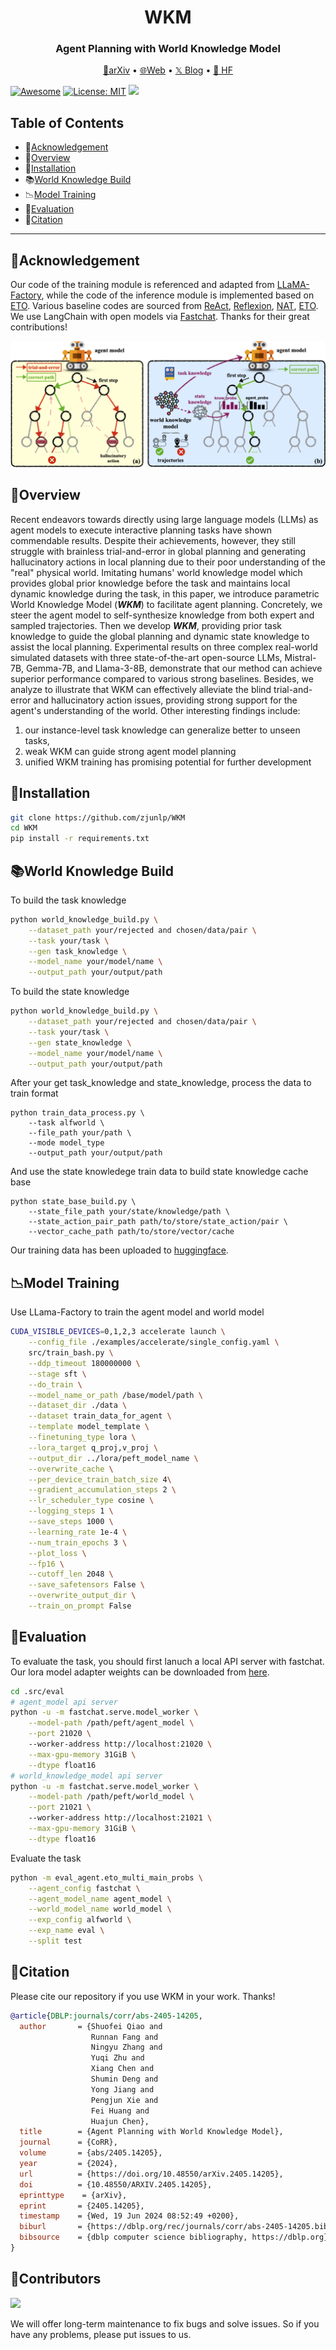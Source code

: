 <h1 align="center"> WKM </h1>
<h3 align="center"> Agent Planning with World Knowledge Model </h3>

<p align="center">
  <a href="https://arxiv.org/abs/2405.14205">📄arXiv</a> •
  <a href="https://www.zjukg.org/project/WKM/">🌐Web</a> •
    <a href="https://x.com/omarsar0/status/1793851075411296761">𝕏 Blog</a>
    •
    <a href="https://huggingface.co/collections/zjunlp/wkm-6684c611102213b6d8104f84">🤗 HF</a>
</p>

[![Awesome](https://awesome.re/badge.svg)](https://github.com/zjunlp/WKM) 
[![License: MIT](https://img.shields.io/badge/License-MIT-green.svg)](https://opensource.org/licenses/MIT)
![](https://img.shields.io/github/last-commit/zjunlp/WKM?color=green) 

## Table of Contents

- 🌻[Acknowledgement](#acknowledgement)
- 🌟[Overview](#overview)
- 🔧[Installation](#installation)
- 📚[World Knowledge Build](#world-knowledge-build)
- 📉[Model Training](#model-training)
- 🧐[Evaluation](#evaluation)
- 🚩[Citation](#citation)

---



## 🌻Acknowledgement

Our code of the training module is referenced and adapted from [LLaMA-Factory](https://github.com/hiyouga/LLaMA-Factory), while the code of the inference module is implemented based on [ETO](https://github.com/Yifan-Song793/ETO). Various baseline codes are sourced from [ReAct](https://github.com/ysymyth/ReAct), [Reflexion](https://github.com/noahshinn/reflexion), [NAT](https://github.com/reason-wang/nat), [ETO](https://github.com/Yifan-Song793/ETO). We use LangChain with open models via [Fastchat](https://github.com/lm-sys/FastChat/blob/main/docs/langchain_integration.md). Thanks for their great contributions!



![alt text](model_pic.png)

## 🌟Overview

Recent endeavors towards directly using large language models (LLMs) as agent models to execute interactive planning tasks have shown commendable results. Despite their achievements, however, they still struggle with brainless trial-and-error in global planning and generating hallucinatory actions in local planning due to their poor understanding of the "real" physical world. Imitating humans' world knowledge model which provides global prior knowledge before the task and maintains local dynamic knowledge during the task, in this paper, we introduce parametric World Knowledge Model (***WKM***) to facilitate agent planning. Concretely, we steer the agent model to self-synthesize knowledge from both expert and sampled trajectories. Then we develop ***WKM***, providing prior task knowledge to guide the global planning and dynamic state knowledge to assist the local planning. Experimental results on three complex real-world simulated datasets with three state-of-the-art open-source LLMs, Mistral-7B, Gemma-7B, and Llama-3-8B, demonstrate that our method can achieve superior performance compared to various strong baselines. Besides, we analyze to illustrate that WKM can effectively alleviate the blind trial-and-error and hallucinatory action issues, providing strong support for the agent's understanding of the world. 
Other interesting findings include: 
1) our instance-level task knowledge can generalize better to unseen tasks, 
2) weak WKM can guide strong agent model planning
3) unified WKM training has promising potential for further development



## 🔧Installation

```bash
git clone https://github.com/zjunlp/WKM
cd WKM
pip install -r requirements.txt
```

## 📚World Knowledge Build

To build the task knowledge
```sh
python world_knowledge_build.py \
    --dataset_path your/rejected and chosen/data/pair \
    --task your/task \
    --gen task_knowledge \
    --model_name your/model/name \
    --output_path your/output/path
```

To build the state knowledge
```sh
python world_knowledge_build.py \
    --dataset_path your/rejected and chosen/data/pair \
    --task your/task \
    --gen state_knowledge \
    --model_name your/model/name \
    --output_path your/output/path
```

After your get task_knowledge and state_knowledge, process the data to train format
```
python train_data_process.py \
    --task alfworld \
    --file_path your/path \
    --mode model_type
    --output_path your/output/path
```

And use the state knowledege train data to build state knowledge cache base
```
python state_base_build.py \
    --state_file_path your/state/knowledge/path \
    --state_action_pair_path path/to/store/state_action/pair \
    --vector_cache_path path/to/store/vector/cache
```
Our training data has been uploaded to [huggingface](https://huggingface.co/datasets/zjunlp/WKM-train-data).

## 📉Model Training

Use LLama-Factory to train the agent model and world model 
```sh
CUDA_VISIBLE_DEVICES=0,1,2,3 accelerate launch \
    --config_file ./examples/accelerate/single_config.yaml \
    src/train_bash.py \
    --ddp_timeout 180000000 \
    --stage sft \
    --do_train \
    --model_name_or_path /base/model/path \
    --dataset_dir ./data \
    --dataset train_data_for_agent \
    --template model_template \
    --finetuning_type lora \
    --lora_target q_proj,v_proj \
    --output_dir ../lora/peft_model_name \
    --overwrite_cache \
    --per_device_train_batch_size 4\
    --gradient_accumulation_steps 2 \
    --lr_scheduler_type cosine \
    --logging_steps 1 \
    --save_steps 1000 \
    --learning_rate 1e-4 \
    --num_train_epochs 3 \
    --plot_loss \
    --fp16 \
    --cutoff_len 2048 \
    --save_safetensors False \
    --overwrite_output_dir \
    --train_on_prompt False
```

## 🧐Evaluation


To evaluate the task, you should first lanuch a local API server with fastchat. Our lora model adapter weights can be downloaded from [here](https://huggingface.co/collections/zjunlp/wkm-6684c611102213b6d8104f84).
```sh
cd .src/eval
# agent_model api server
python -u -m fastchat.serve.model_worker \
    --model-path /path/peft/agent_model \
    --port 21020 \ 
    --worker-address http://localhost:21020 \
    --max-gpu-memory 31GiB \
    --dtype float16
# world_knowledge_model api server
python -u -m fastchat.serve.model_worker \
    --model-path /path/peft/world_model \
    --port 21021 \ 
    --worker-address http://localhost:21021 \
    --max-gpu-memory 31GiB \
    --dtype float16
```

Evaluate the task
```sh
python -m eval_agent.eto_multi_main_probs \
    --agent_config fastchat \
    --agent_model_name agent_model \
    --world_model_name world_model \
    --exp_config alfworld \
    --exp_name eval \
    --split test
```

## 🚩Citation

Please cite our repository if you use WKM in your work. Thanks!

```bibtex
@article{DBLP:journals/corr/abs-2405-14205,
  author       = {Shuofei Qiao and
                  Runnan Fang and
                  Ningyu Zhang and
                  Yuqi Zhu and
                  Xiang Chen and
                  Shumin Deng and
                  Yong Jiang and
                  Pengjun Xie and
                  Fei Huang and
                  Huajun Chen},
  title        = {Agent Planning with World Knowledge Model},
  journal      = {CoRR},
  volume       = {abs/2405.14205},
  year         = {2024},
  url          = {https://doi.org/10.48550/arXiv.2405.14205},
  doi          = {10.48550/ARXIV.2405.14205},
  eprinttype    = {arXiv},
  eprint       = {2405.14205},
  timestamp    = {Wed, 19 Jun 2024 08:52:49 +0200},
  biburl       = {https://dblp.org/rec/journals/corr/abs-2405-14205.bib},
  bibsource    = {dblp computer science bibliography, https://dblp.org}
}
```



## 🎉Contributors

<a href="https://github.com/zjunlp/WKM/graphs/contributors">
  <img src="https://contrib.rocks/image?repo=zjunlp/WKM" /></a>

We will offer long-term maintenance to fix bugs and solve issues. So if you have any problems, please put issues to us.
